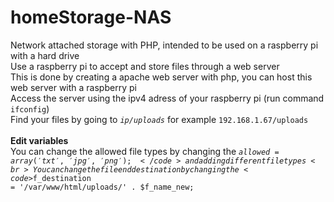 # homeStorage-NAS
Network attached storage with PHP, intended to be used on a raspberry pi with a hard drive <br>
Use a raspberry pi to accept and store files through a web server <br>
This is done by creating a apache web server with php, you can host this web server with a raspberry pi<br>
Access the server using the ipv4 adress of your raspberry pi (run command <code>ifconfig</code>)<br>
Find your files by going to <code><i>ip/uploads</i></code> for example <code>192.168.1.67/uploads<br></code><br>
<b>Edit variables</b><br>
You can change the allowed file types by changing the <code>$allowed = array('txt', 'jpg', 'png');</code> and adding different file types<br>
You can change the file end destination by changing the <code>$f_destination = '/var/www/html/uploads/' . $f_name_new;</code>
